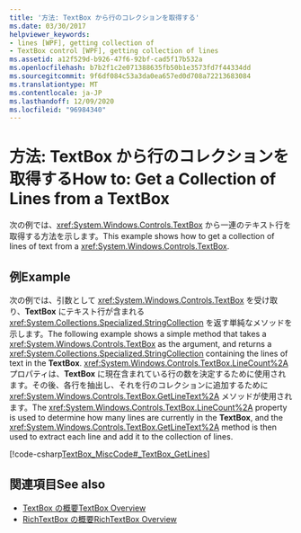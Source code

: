 ```yaml
---
title: '方法: TextBox から行のコレクションを取得する'
ms.date: 03/30/2017
helpviewer_keywords:
- lines [WPF], getting collection of
- TextBox control [WPF], getting collection of lines
ms.assetid: a12f529d-b926-47f6-92bf-cad5f17b532a
ms.openlocfilehash: b7b2f1c2e071388635fb50b1e3573fd7f44334dd
ms.sourcegitcommit: 9f6df084c53a3da0ea657ed0d708a72213683084
ms.translationtype: MT
ms.contentlocale: ja-JP
ms.lasthandoff: 12/09/2020
ms.locfileid: "96984340"
---
```

# <a name="how-to-get-a-collection-of-lines-from-a-textbox"></a><span data-ttu-id="a81de-102">方法: TextBox から行のコレクションを取得する</span><span class="sxs-lookup"><span data-stu-id="a81de-102">How to: Get a Collection of Lines from a TextBox</span></span>
<span data-ttu-id="a81de-103">次の例では、<xref:System.Windows.Controls.TextBox> から一連のテキスト行を取得する方法を示します。</span><span class="sxs-lookup"><span data-stu-id="a81de-103">This example shows how to get a collection of lines of text from a <xref:System.Windows.Controls.TextBox>.</span></span>  
  
## <a name="example"></a><span data-ttu-id="a81de-104">例</span><span class="sxs-lookup"><span data-stu-id="a81de-104">Example</span></span>  
 <span data-ttu-id="a81de-105">次の例では、引数として <xref:System.Windows.Controls.TextBox> を受け取り、**TextBox** にテキスト行が含まれる <xref:System.Collections.Specialized.StringCollection> を返す単純なメソッドを示します。</span><span class="sxs-lookup"><span data-stu-id="a81de-105">The following example shows a simple method that takes a <xref:System.Windows.Controls.TextBox> as the argument, and returns a <xref:System.Collections.Specialized.StringCollection> containing the lines of text in the **TextBox**.</span></span>  <span data-ttu-id="a81de-106"><xref:System.Windows.Controls.TextBox.LineCount%2A> プロパティは、**TextBox** に現在含まれている行の数を決定するために使用されます。その後、各行を抽出し、それを行のコレクションに追加するために <xref:System.Windows.Controls.TextBox.GetLineText%2A> メソッドが使用されます。</span><span class="sxs-lookup"><span data-stu-id="a81de-106">The <xref:System.Windows.Controls.TextBox.LineCount%2A> property is used to determine how many lines are currently in the **TextBox**, and the <xref:System.Windows.Controls.TextBox.GetLineText%2A> method is then used to extract each line and add it to the collection of lines.</span></span>  
  
 [!code-csharp[TextBox_MiscCode#_TextBox_GetLines](~/samples/snippets/csharp/VS_Snippets_Wpf/TextBox_MiscCode/CSharp/Window1.xaml.cs#_textbox_getlines)]  
  
## <a name="see-also"></a><span data-ttu-id="a81de-107">関連項目</span><span class="sxs-lookup"><span data-stu-id="a81de-107">See also</span></span>

- [<span data-ttu-id="a81de-108">TextBox の概要</span><span class="sxs-lookup"><span data-stu-id="a81de-108">TextBox Overview</span></span>](textbox-overview.md)
- [<span data-ttu-id="a81de-109">RichTextBox の概要</span><span class="sxs-lookup"><span data-stu-id="a81de-109">RichTextBox Overview</span></span>](richtextbox-overview.md)
